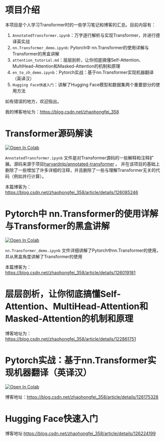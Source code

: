 # 项目介绍

本项目是个人学习Transformer时的一些学习笔记和博客的汇总。目前内容有：

1. `AnnotatedTransformer.ipynb`：万字逐行解析与实现Transformer，并进行德译英实战
2. `nn.Transformer_demo.ipynb`: Pytorch中 nn.Transformer的使用详解与Transformer的黑盒讲解
3. `attention_tutorial.md`：层层剖析，让你彻底搞懂Self-Attention、MultiHead-Attention和Masked-Attention的机制和原理
4. `en_to_zh_demo.ipynb`：Pytorch实战：基于nn.Transformer实现机器翻译（英译汉）
5. `Hugging Face快速入门`：讲解了Hugging Face模型和数据集两个重要部分的使用方法

如有错误的地方，欢迎指出。

我的博客地址为：https://blog.csdn.net/zhaohongfei_358



# Transformer源码解读

[![Open In Colab](https://colab.research.google.com/assets/colab-badge.svg)](https://colab.research.google.com/github/iioSnail/chaotic-transformer-tutorials/blob/master/AnnotatedTransformer.ipynb)

`AnnotatedTransformer.ipynb` 文件是对Transformer源码的一些解释和注释扩展。源码来源于项目[harvardnlp/annotated-transformer](https://github.com/harvardnlp/annotated-transformer) 。 并在该项目的基础上删除了一些增加了许多详细的注释，并且删除了一些与理解Transformer无关的代码（例如并行计算）。

本篇博客为：https://blog.csdn.net/zhaohongfei_358/article/details/126085246

# Pytorch中 nn.Transformer的使用详解与Transformer的黑盒讲解

[![Open In Colab](https://colab.research.google.com/assets/colab-badge.svg)](https://colab.research.google.com/github/iioSnail/chaotic-transformer-tutorials/blob/master/nn.Transformer_demo.ipynb)

`nn.Transformer_demo.ipynb` 文件详细讲解了Pytorch中nn.Transformer的使用，并从黑盒角度讲解了Transformer的使用

本篇博客为：https://blog.csdn.net/zhaohongfei_358/article/details/126019181

# 层层剖析，让你彻底搞懂Self-Attention、MultiHead-Attention和Masked-Attention的机制和原理

博客地址为：https://blog.csdn.net/zhaohongfei_358/article/details/122861751

# Pytorch实战：基于nn.Transformer实现机器翻译（英译汉）

[![Open In Colab](https://colab.research.google.com/assets/colab-badge.svg)](https://colab.research.google.com/github/iioSnail/chaotic-transformer-tutorials/blob/master/en_to_zh_demo.ipynb)

博客地址：https://blog.csdn.net/zhaohongfei_358/article/details/126175328

# Hugging Face快速入门

博客地址:https://blog.csdn.net/zhaohongfei_358/article/details/126224199